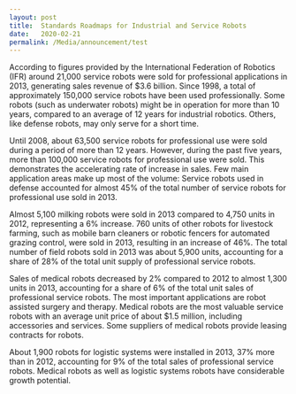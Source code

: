 ```yaml
---
layout: post
title:  Standards Roadmaps for Industrial and Service Robots
date:   2020-02-21
permalink: /Media/announcement/test
---
```

According to figures provided by the International Federation of Robotics (IFR) around 21,000 service robots were sold for professional applications in 2013, generating sales revenue of $3.6 billion. Since 1998, a total of approximately 150,000 service robots have been used professionally. Some robots (such as underwater robots) might be in operation for more than 10 years, compared to an average of 12 years for industrial robotics. Others, like defense robots, may only serve for a short time.

Until 2008, about 63,500 service robots for professional use were sold during a period of more than 12 years. However, during the past five years, more than 100,000 service robots for professional use were sold. This demonstrates the accelerating rate of increase in sales. Few main application areas make up most of the volume: Service robots used in defense accounted for almost 45% of the total number of service robots for professional use sold in 2013.

Almost 5,100 milking robots were sold in 2013 compared to 4,750 units in 2012, representing a 6% increase. 760 units of other robots for livestock farming, such as mobile barn cleaners or robotic fencers for automated grazing control, were sold in 2013, resulting in an increase of 46%. The total number of field robots sold in 2013 was about 5,900 units, accounting for a share of 28% of the total unit supply of professional service robots.

Sales of medical robots decreased by 2% compared to 2012 to almost 1,300 units in 2013, accounting for a share of 6% of the total unit sales of professional service robots. The most important applications are robot assisted surgery and therapy. Medical robots are the most valuable service robots with an average unit price of about $1.5 million, including accessories and services. Some suppliers of medical robots provide leasing contracts for robots.

About 1,900 robots for logistic systems were installed in 2013, 37% more than in 2012, accounting for 9% of the total sales of professional service robots. Medical robots as well as logistic systems robots have considerable growth potential.
